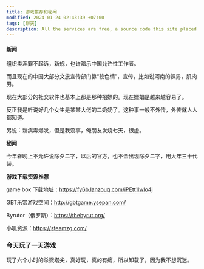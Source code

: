```yaml
---
title: 游戏推荐和秘闻
modified: 2024-01-24 02:43:39 +07:00
tags: [聊天]
description: All the services are free, a source code this site placed on github repository and intergration with netlify service, another service that you can use is github page for hosting your own static site.
---
```


####   新闻

组织卖淫罪不起诉，新规，也许暗示中国允许性工作者。

而且现在的中国大部分文旅宣传部门靠“软色情”，宣传，比如说河南的裸男，肌肉男。

现在大部分的社交软件也基本上都是那种招嫖的。现在嫖娼是越来越容易了。

反正我是听说好几个女生是某某大佬的二奶奶了。这种事一般不外传，外传就人人都知道。

另说：新病毒爆发，但是我没事，俺朋友发烧七天，很虚。

**秘闻**

今年春晚上不允许说除夕二字，以后的官方，也不会出现除夕二字，用大年三十代替。

**游戏下载资源推荐**

game box 下载地址：https://fy6b.lanzouq.com/iPEtt1lwlo4j

GBT乐赏游戏空间：http://gbtgame.ysepan.com/

Byrutor（俄罗斯）：https://thebyrut.org/

小叽资源：https://steamzg.com/

### 今天玩了一天游戏

玩了六个小时的杀戮塔尖，真好玩，真的有瘾，所以卸载了，因为我不想沉迷。





